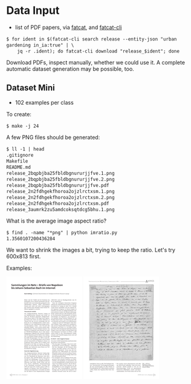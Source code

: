 # Data Input

* list of PDF papers, via [fatcat](https://fatcat.wiki), and [fatcat-cli](https://gitlab.com/bnewbold/fatcat-cli)

```
$ for ident in $(fatcat-cli search release --entity-json "urban gardening in_ia:true" | \
    jq -r .ident); do fatcat-cli download "release_$ident"; done
```

Download PDFs, inspect manually, whether we could use it. A complete automatic
dataset generation may be possible, too.

## Dataset Mini

* 102 examples per class

To create:

```
$ make -j 24
```

A few PNG files should be generated:

```
$ ll -1 | head
.gitignore
Makefile
README.md
release_2bqpbjba25fbldbgnururjjfve.1.png
release_2bqpbjba25fbldbgnururjjfve.2.png
release_2bqpbjba25fbldbgnururjjfve.pdf
release_2n2fdhgekfhoroa2ojzlrctxsm.1.png
release_2n2fdhgekfhoroa2ojzlrctxsm.2.png
release_2n2fdhgekfhoroa2ojzlrctxsm.pdf
release_3aumrk2zu5amdcoksqtdcg5bhu.1.png
```

What is the average image aspect ratio?

```
$ find . -name "*png" | python imratio.py
1.3560107200436284
```

We want to shrink the images a bit, trying to keep the ratio. Let's try 600x813
first.

Examples:

![](../static/release_yp7c4ly4dnctthlrrplgvrbwu4.1.200x271.png) ![](../static/release_yp7c4ly4dnctthlrrplgvrbwu4.2.200x271.png)
